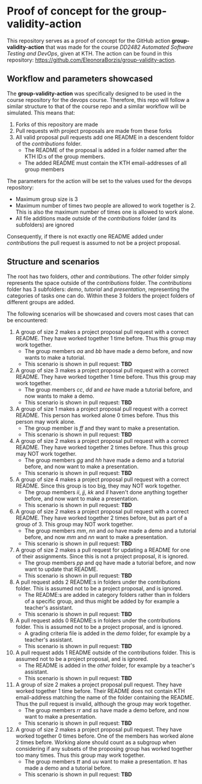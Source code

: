 # Proof of concept for the group-validity-action

This repository serves as a proof of concept for the GitHub action **group-validity-action** that was made for the course *DD2482 Automated Software Testing and DevOps*, given at KTH. The action can be found in this repository: https://github.com/EleonoraBorzis/group-validity-action.

## Workflow and parameters showcased
The **group-validity-action** was specifically designed to be used in the course repository for the devops course. Therefore, this repo will follow a similar structure to that of the course repo and a similar workflow will be simulated. This means that:

1. Forks of this repository are made
2. Pull requests with project proposals are made from these forks
3. All valid proposal pull requests add one README in a descendent foldor of the *contributions* folder.
    * The README of the proposal is added in a folder named after the KTH ID:s of the group members.
    * The added README must contain the KTH email-addresses of all group members

The parameters for the action will be set to the values used for the devops repository:
* Maximum group size is 3
* Maximum number of times two people are allowed to work together is 2. This is also the maximum number of times one is allowed to work alone.
* All file additions made outside of the *contributions* folder (and its subfolders) are ignored

Consequently, if there is not exactly one README added under *contributions* the pull request is assumed to not be a project proposal.

## Structure and scenarios
The root has two folders, *other* and *contributions*. The *other* folder simply represents the space outside of the *contributions* folder. The *contributions* folder has 3 subfolders: *demo*, *tutorial* and *presentation*, representing the categories of tasks one can do. Within these 3 folders the project folders of different groups are added.

The following scenarios will be showcased and covers most cases that can be encountered:

1. A group of size 2 makes a project proposal pull request with a correct README. They have worked together 1 time before. Thus this group may work together.
    * The group members *aa* and *bb* have made a demo before, and now wants to make a tutorial.
    * This scenario is shown in pull request: **TBD**
2. A group of size 3 makes a project proposal pull request with a correct README. They have worked together 1 time before. Thus this group may work together. 
    * The group members *cc*, *dd* and *ee* have made a tutorial before, and now wants to make a demo.
    * This scenario is shown in pull request: **TBD**
3. A group of size 1 makes a project proposal pull request with a correct README. This person has worked alone 0 times before. Thus this person may work alone.
    * The group member is *ff* and they want to make a presentation.
    * This scenario is shown in pull request: **TBD**
4. A group of size 2 makes a project proposal pull request with a correct README. They have worked together 2 times before. Thus this group may NOT work together.
    * The group members *gg* and *hh* have made a demo and a tutorial before, and now want to make a presentation.
    * This scenario is shown in pull request: **TBD**
5. A group of size 4 makes a project proposal pull request with a correct README. Since this group is too big, they may NOT work together.
    * The group members *ii*, *jj*, *kk* and *ll* haven't done anything together before, and now want to make a presentation.
    * This scenario is shown in pull request: **TBD**
6. A group of size 2 makes a project proposal pull request with a correct README. They have worked together 2 times before, but as part of a group of 3. This group may NOT work together.
    * The group members *mm*, *nn* and *oo* have made a demo and a tutorial before, and now *mm* and *nn* want to make a presentation.
    * This scenario is shown in pull request: **TBD**
7. A group of size 2 makes a pull request for updating a README for one of their assignments. Since this is not a project proposal, it is ignored.
    * The group members *pp* and *qq* have made a tutorial before, and now want to update that README.
    * This scenario is shown in pull request: **TBD**
8. A pull request adds 2 README:s in folders under the contributions folder. This is assumed not to be a project proposal, and is ignored.
    * The README:s are added in category folders rather than in folders of a specific group, and thus might be added by for example a teacher's assistant.
    * This scenario is shown in pull request: **TBD**
9. A pull request adds 0 README:s in folders under the contributions folder. This is assumed not to be a project proposal, and is ignored. 
    * A grading criteria file is added in the *demo* folder, for example by a teacher's assistant.
    * This scenario is shown in pull request: **TBD**
10. A pull request adds 1 README outside of the contributions folder. This is assumed not to be a project proposal, and is ignored.
    * The README is added in the *other* folder, for example by a teacher's assistant.
    * This scenario is shown in pull request: **TBD**
11. A group of size 2 makes a project proposal pull request. They have worked together 1 time before. Their README does not contain KTH email-address matching the name of the folder containing the README. Thus the pull request is invalid, although the group may work together.
    * The group members *rr* and *ss* have made a demo before, and now want to make a presentation.
    * This scenario is shown in pull request: **TBD**
12. A group of size 2 makes a project proposal pull request. They have worked together 0 times before. One of the members has worked alone 2 times before. Working alone should count as a subgroup when considering if any subsets of the proposing group has worked together too many times. Thus this group may work together.
    * The group members *tt* and *uu* want to make a presentation. *tt* has made a demo and a tutorial before.
    * This scenario is shown in pull request: **TBD**
